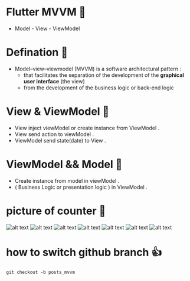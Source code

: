 # Flutter MVVM 🚀
 - Model - View - ViewModel 

# Defination 🚀
 - Model–view–viewmodel (MVVM) is a software architectural pattern : 
   - that facilitates the separation of the development of the **graphical user interface** (the view) 
   - from the development of the business logic or back-end logic 

# View & ViewModel 🚀
 - View inject viewModel or create instance from ViewModel .
 - View send action to viewModel .
 - ViewModel send state(date) to View .  

# ViewModel && Model 🚀
 - Create instance from model in viewModel .
 - ( Business Logic or presentation logic ) in ViewModel .

# picture of counter 🚀
![alt text](./pictures/MVVMPattern.png)
![alt text](./pictures/projectArc.png)
![alt text](./pictures/ui.png)
![alt text](./pictures/screen1.png)
![alt text](./pictures/screen2.png)
![alt text](./pictures/screen3.png)
![alt text](./pictures/screen4.png)

# how to switch github branch 👍
```
git checkout -b posts_mvvm
```